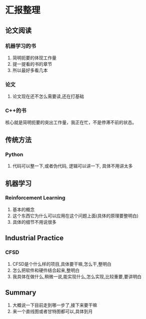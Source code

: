 # 汇报整理

## 论文阅读

### 机器学习的书

1. 简明扼要的体现工作量
2. 提一提看的书的章节
3. 所以最好多看几本

### 论文

1. 论文现在还不怎么需要读,还在打基础

### C++的书

核心就是简明扼要的突出工作量，我正在忙，不是停滞不前的状态。

## 传统方法

### Python

1. 代码可以整一下,或者伪代码, 逻辑可以讲一下, 具体不用讲太多

## 机器学习

### Reinforcement Learning

1. 基本的概念
2. 这个东西它为什么可以应用在这个问题上面(具体的原理要整明白)
3. 具体的细节不用说很多

## Industrial Practice

### CFSD

1. CFSD是个什么样的项目,具体要干嘛,怎么干,整明白
2. 怎么把软件和硬件结合起来,整明白
3. 我具体在做什么,稍微一说,能实现什么,怎么实现,比较重要,要讲明白

## Summary

1. 大概说一下目前走到哪一步了,接下来要干嘛
2. 来一个直线图或者甘特图都可以,具体到月







